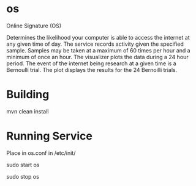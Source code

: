 os
==

Online Signature (OS)

Determines the likelihood your computer is able to access the internet at any given time of day. The service records activity given the specified sample. Samples may be taken at a maximum of 60 times per hour and a minimum of once an hour. The visualizer plots the data during a 24 hour period. The event of the internet being research at a given time is a Bernoulli trial. The plot displays the results for the 24 Bernoilli trials.

Building
=======

mvn clean install


Running Service
===============

Place in os.conf in /etc/init/

sudo start os

sudo stop os